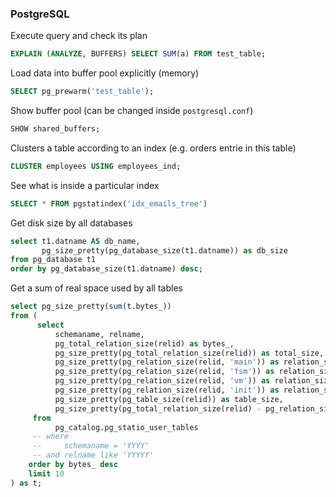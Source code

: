 ### PostgreSQL

Execute query and check its plan
```sql
EXPLAIN (ANALYZE, BUFFERS) SELECT SUM(a) FROM test_table;
```

Load data into buffer pool explicitly (memory)
```sql
SELECT pg_prewarm('test_table');
```

Show buffer pool (can be changed inside ```postgresql.conf```)
```sql
SHOW shared_buffers;
```

Clusters a table according to an index (e.g. orders entrie in this table)
```sql
CLUSTER employees USING employees_ind;
```

See what is inside a particular index
```sql
SELECT * FROM pgstatindex('idx_emails_tree')
```

Get disk size by all databases
```sql
select t1.datname AS db_name,  
       pg_size_pretty(pg_database_size(t1.datname)) as db_size
from pg_database t1
order by pg_database_size(t1.datname) desc;
```

Get a sum of real space used by all tables
```sql
select pg_size_pretty(sum(t.bytes_))
from (
	  select
		  schemaname, relname,
		  pg_total_relation_size(relid) as bytes_,
		  pg_size_pretty(pg_total_relation_size(relid)) as total_size,
		  pg_size_pretty(pg_relation_size(relid, 'main')) as relation_size_main,
		  pg_size_pretty(pg_relation_size(relid, 'fsm')) as relation_size_fsm,
		  pg_size_pretty(pg_relation_size(relid, 'vm')) as relation_size_vm,
		  pg_size_pretty(pg_relation_size(relid, 'init')) as relation_size_init,
		  pg_size_pretty(pg_table_size(relid)) as table_size,
		  pg_size_pretty(pg_total_relation_size(relid) - pg_relation_size(relid)) as external_size
	 from 
		  pg_catalog.pg_statio_user_tables
	 -- where 
	 --     schemaname = 'YYYY'
	 -- and relname like 'YYYYY'
	order by bytes_ desc
	limit 10
) as t;
```
